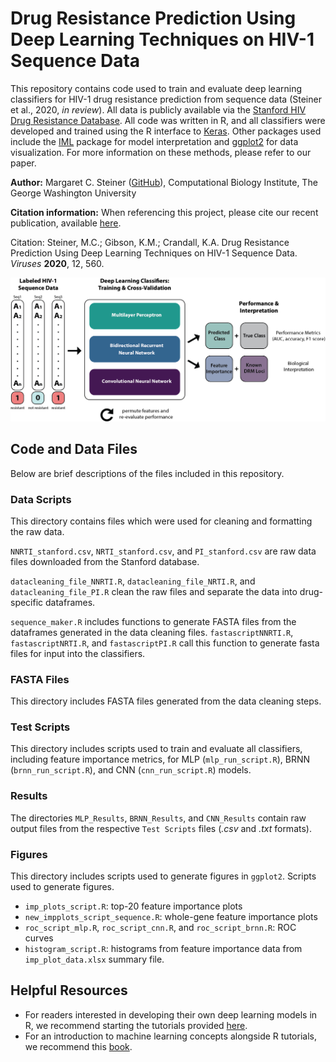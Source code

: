 #  Drug Resistance Prediction Using Deep Learning Techniques on HIV-1 Sequence Data

This repository contains code used to train and evaluate deep learning classifiers for HIV-1 drug resistance prediction from sequence data (Steiner et al., 2020, _in review_). All data is publicly available via the [Stanford HIV Drug Resistance Database](https://hivdb.stanford.edu). All code was written in R, and all classifiers were developed and trained using the R interface to [Keras](https://keras.rstudio.com). Other packages used include the [IML](https://cran.r-project.org/web/packages/iml/vignettes/intro.html) package for model interpretation and [ggplot2](https://ggplot2.tidyverse.org) for data visualization. For more information on these methods, please refer to our paper.

**Author:** Margaret C. Steiner ([GitHub](https://github.com/maggiesteiner)), Computational Biology Institute, The George Washington University

**Citation information:** 
When referencing this project, please cite our recent publication, available [here](https://www.mdpi.com/1999-4915/12/5/560). <br>

Citation: Steiner, M.C.; Gibson, K.M.; Crandall, K.A. Drug Resistance Prediction Using Deep Learning Techniques on HIV-1 Sequence Data. _Viruses_ **2020**, 12, 560.


![img1](hivml_overviewfigure.png)

## Code and Data Files

Below are brief descriptions of the files included in this repository.

### Data Scripts

This directory contains files which were used for cleaning and formatting the raw data.

`NNRTI_stanford.csv`, `NRTI_stanford.csv`, and `PI_stanford.csv` are raw data files downloaded from the Stanford database. 
 
`datacleaning_file_NNRTI.R`,  `datacleaning_file_NRTI.R`, and  `datacleaning_file_PI.R` clean the raw files and separate the data into drug-specific dataframes.
 
`sequence_maker.R` includes functions to generate FASTA files from the dataframes generated in the data cleaning files. `fastascriptNNRTI.R`,  `fastascriptNRTI.R`, and `fastascriptPI.R` call this function to generate fasta files for input into the classifiers.

### FASTA Files

This directory includes FASTA files generated from the data cleaning steps.

### Test Scripts

This directory includes scripts used to train and evaluate all classifiers, including feature importance metrics, for MLP (`mlp_run_script.R`), BRNN (`brnn_run_script.R`), and CNN (`cnn_run_script.R`) models.  

### Results

The directories `MLP_Results`, `BRNN_Results`, and `CNN_Results` contain raw output files from the respective `Test Scripts` files (_.csv_ and _.txt_ formats).

### Figures

This directory includes scripts used to generate figures in `ggplot2`. 
Scripts used to generate figures. 

- `imp_plots_script.R`: top-20 feature importance plots
- `new_impplots_script_sequence.R`: whole-gene feature importance plots  
- `roc_script_mlp.R`, `roc_script_cnn.R`, and `roc_script_brnn.R`: ROC curves 
- `histogram_script.R`: histograms from feature importance data from `imp_plot_data.xlsx` summary file.

## Helpful Resources

- For readers interested in developing their own deep learning models in R, we recommend starting the tutorials provided [here](https://keras.rstudio.com/articles/getting_started.html). 
- For an introduction to machine learning concepts alongside R tutorials, we recommend this [book](https://www.manning.com/books/deep-learning-with-r). 
